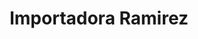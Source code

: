 ---
title: "Importadora Ramirez"
url: /santa-tecla/importadora-ramirez/
shop: piezas de automóviles
---